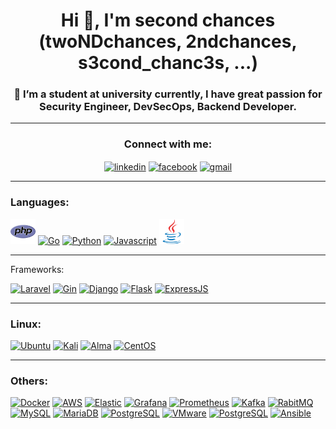 <h1 align="center">Hi 👋, I'm second chances (twoNDchances, 2ndchances, s3cond_chanc3s, ...)</h1>
<h3 align="center">🌱 I’m a student at university currently, I have great passion for Security Engineer, DevSecOps, Backend Developer.</h3>
<hr>
<h3 align="center">Connect with me:</h3>
<p align="center">
<a href="https://www.linkedin.com/in/xuan-thien-cao-2b1528243" target="blank"><img align="center" src="https://raw.githubusercontent.com/rahuldkjain/github-profile-readme-generator/master/src/images/icons/Social/linked-in-alt.svg" alt="linkedin" height="30" width="40"/></a>
<a href="https://www.facebook.com/thien.xuan.5201254" target="blank"><img align="center" src="https://raw.githubusercontent.com/rahuldkjain/github-profile-readme-generator/master/src/images/icons/Social/facebook.svg" alt="facebook" height="30" width="40"/></a>
<a href="mailto:caoxuanthien13122002@gmail.com" target="blank"><img align="center" src="https://www.pngmart.com/files/16/Gmail-Logo-PNG-Transparent-Image.png" alt="gmail" height="30" width="40" /></a>
</p>
<hr>
<h3 align="left">Languages:</h3>
<p align="left">
    <a href="https://www.php.net/" target="_blank" rel="noreferrer"> <img src="https://raw.githubusercontent.com/devicons/devicon/master/icons/php/php-original.svg" alt="PHP" width="40" height="40"/></a>
    <a href="https://go.dev/" target="_blank" rel="noreferrer"> <img src="https://iconape.com/wp-content/png_logo_vector/gopher-logo.png" alt="Go" width="40" height="40"/></a>
    <a href="https://www.python.org/" target="_blank" rel="noreferrer"> <img src="https://www.educative.io/api/page/5246746675380224/image/download/5908061244882944" alt="Python" width="40" height="40"/></a>
    <a href="https://developer.mozilla.org/en-US/docs/Web/JavaScript" target="_blank" rel="noreferrer"> <img src="https://cdn.pixabay.com/photo/2015/04/23/17/41/javascript-736400_1280.png" alt="Javascript" width="40" height="40"/></a>
    <a href="https://www.java.com/en/" target="_blank" rel="noreferrer"> <img src="https://raw.githubusercontent.com/devicons/devicon/master/icons/java/java-original.svg" alt="Java" width="40" height="40"/></a>
</p>
<hr
<h3 align="left">Frameworks:</h3>
<p align="left">
    <a href="https://laravel.com/" target="_blank" rel="noreferrer"> <img src="https://raw.githubusercontent.com/rahuldkjain/github-profile-readme-generator/888aff31e1d26dd2a6acf6afebbc34970aeb0118/src/images/icons/Framework/laravel.svg" alt="Laravel" width="40" height="40"/></a>
    <a href="https://gin-gonic.com/" target="_blank" rel="noreferrer"> <img src="https://gin-gonic.com/_astro/gin.D6H2T_2v_ZD2G7l.webp" alt="Gin" width="40" height="40"/></a>
    <a href="https://www.djangoproject.com/" target="_blank" rel="noreferrer"> <img src="https://camo.githubusercontent.com/59f72f50a3ffa6ac9cd8389aa99e8e67f637abcbe50ae7fb0dc4b876d91a70e2/68747470733a2f2f7777772e7376677265706f2e636f6d2f73686f772f3335333635372f646a616e676f2d69636f6e2e737667" alt="Django" width="40" height="40"/></a>
    <a href="https://flask.palletsprojects.com/en/stable/" target="_blank" rel="noreferrer"> <img src="https://raw.githubusercontent.com/rahuldkjain/github-profile-readme-generator/888aff31e1d26dd2a6acf6afebbc34970aeb0118/src/images/icons/Framework/flask.svg" alt="Flask" width="40" height="40"/></a>
    <a href="https://expressjs.com/" target="_blank" rel="noreferrer"> <img src="https://seekvectors.com/files/download/express.js-logo.png" alt="ExpressJS" width="60" height="30"/></a>
</p>
<hr>
<h3 align="left">Linux:</h3>
<p align="left">
    <a href="https://ubuntu.com/" target="_blank" rel="noreferrer"> <img src="https://assets.zabbix.com/img/brands/ubuntu.svg" alt="Ubuntu" width="40" height="40"/></a>
    <a href="https://www.kali.org/" target="_blank" rel="noreferrer"> <img src="https://images-wixmp-ed30a86b8c4ca887773594c2.wixmp.com/f/eabb7bd3-f056-4b3e-baee-36d5461726f9/dgbaece-f9bd058c-b5c4-4306-a37c-8d48000ce6fd.png/v1/fill/w_893,h_895/kali_linux_start_button_by_wbdisnbcuni_dgbaece-pre.png?token=eyJ0eXAiOiJKV1QiLCJhbGciOiJIUzI1NiJ9.eyJzdWIiOiJ1cm46YXBwOjdlMGQxODg5ODIyNjQzNzNhNWYwZDQxNWVhMGQyNmUwIiwiaXNzIjoidXJuOmFwcDo3ZTBkMTg4OTgyMjY0MzczYTVmMGQ0MTVlYTBkMjZlMCIsIm9iaiI6W1t7ImhlaWdodCI6Ijw9MTI4MyIsInBhdGgiOiJcL2ZcL2VhYmI3YmQzLWYwNTYtNGIzZS1iYWVlLTM2ZDU0NjE3MjZmOVwvZGdiYWVjZS1mOWJkMDU4Yy1iNWM0LTQzMDYtYTM3Yy04ZDQ4MDAwY2U2ZmQucG5nIiwid2lkdGgiOiI8PTEyODAifV1dLCJhdWQiOlsidXJuOnNlcnZpY2U6aW1hZ2Uub3BlcmF0aW9ucyJdfQ.un-YqKueP3vLxPo_5Zo66mxuqXq08yfWg_JyBkDeMiU" alt="Kali" width="40" height="40"/></a>
    <a href="https://almalinux.org/" target="_blank" rel="noreferrer"> <img src="https://bootflare.com/wp-content/uploads/2025/08/AlmaLinux-OS-icon-Logo-300x295.png" alt="Alma" width="40" height="40"/></a>
    <a href="https://www.centos.org/" target="_blank" rel="noreferrer"> <img src="https://monovm.com/site-assets/images/os/centos-logo.webp" alt="CentOS" width="40" height="40"/></a>
</p>
<hr>
<h3 align="left">Others:</h3>
<p align="left">
    <a href="https://www.docker.com/" target="_blank" rel="noreferrer"> <img src="https://camo.githubusercontent.com/eecfcf8bca2893e84371cd454cce082118a20f037775ce309efbb7df67795d22/68747470733a2f2f656e637279707465642d74626e302e677374617469632e636f6d2f696d616765733f713d74626e3a414e643947635243414a483452383775563352766e6373334c3375726a654e455341664a47544d5472412673" alt="Docker" width="40" height="40"/></a>
    <a href="https://aws.amazon.com/" target="_blank" rel="noreferrer"> <img src="https://raw.githubusercontent.com/rahuldkjain/github-profile-readme-generator/888aff31e1d26dd2a6acf6afebbc34970aeb0118/src/images/icons/Devops/aws.svg" alt="AWS" width="40" height="40"/></a>
    <a href="https://www.elastic.co/" target="_blank" rel="noreferrer"> <img src="https://camo.githubusercontent.com/4bea8e82586d01ac918d8d3d24c3ab35485d068b74e75933f07ae8ed7bab29f9/68747470733a2f2f7777772e766563746f726c6f676f2e7a6f6e652f6c6f676f732f656c61737469632f656c61737469632d69636f6e2e737667" alt="Elastic" width="40" height="40"/></a>
    <a href="https://www.grafana.com/" target="_blank" rel="noreferrer"> <img src="https://camo.githubusercontent.com/23d12e1e0367ceaeda002f8ce1b7b7c312347b3fd02c46d71ca112911f7a45d2/68747470733a2f2f7777772e766563746f726c6f676f2e7a6f6e652f6c6f676f732f67726166616e612f67726166616e612d69636f6e2e737667" alt="Grafana" width="40" height="40"/></a>
    <a href="https://www.prometheus.io/" target="_blank" rel="noreferrer"> <img src="https://camo.githubusercontent.com/bd711affb5aed8d5a56857b95bedf7014b11976a34a1b2eb3667c141f4458e3d/68747470733a2f2f75706c6f61642e77696b696d656469612e6f72672f77696b6970656469612f636f6d6d6f6e732f7468756d622f332f33382f50726f6d6574686575735f736f6674776172655f6c6f676f2e7376672f3230363670782d50726f6d6574686575735f736f6674776172655f6c6f676f2e7376672e706e67" alt="Prometheus" width="40" height="40"/></a>
    <a href="https://kafka.apache.org" target="_blank" rel="noreferrer"> <img src="https://camo.githubusercontent.com/cc05f0b9f75e9c905b436b4364f6d8efb823e17e1c87abc36a9d073e3611878a/68747470733a2f2f6c6f676f73616e6474797065732e636f6d2f77702d636f6e74656e742f75706c6f6164732f323032302f30372f6b61666b612e706e67" alt="Kafka" width="40" height="40"/></a>
    <a href="https://www.rabbitmq.com/" target="_blank" rel="noreferrer"> <img src="https://cdn.iconscout.com/icon/free/png-256/rabbitmq-282296.png" alt="RabitMQ" width="40" height="40"/></a>
    <a href="https://www.mysql.com/" target="_blank" rel="noreferrer"> <img src="https://www.svgrepo.com/show/354099/mysql.svg" alt="MySQL" width="40" height="40"/></a>
    <a href="https://www.mariadb.com/" target="_blank" rel="noreferrer"> <img src="https://whatthelogo.com/storage/logos/mariadb-273522.png" alt="MariaDB" width="40" height="40"/></a>
    <a href="https://www.postgresql.org" target="_blank" rel="noreferrer"> <img src="https://camo.githubusercontent.com/530a8ceaa68acf60eb5d0747af25e31f95a45b4d69578c8e83b21372484d5baa/68747470733a2f2f75706c6f61642e77696b696d656469612e6f72672f77696b6970656469612f636f6d6d6f6e732f7468756d622f322f32392f506f737467726573716c5f656c657068616e742e7376672f39393370782d506f737467726573716c5f656c657068616e742e7376672e706e67" alt="PostgreSQL" width="40" height="40"/></a>
    <a href="https://www.vmware.com/" target="_blank" rel="noreferrer"> <img src="https://i0.wp.com/profullversion.net/wp-content/uploads/2021/04/VMware-Workstation-Pro-Crack.png" alt="VMware" width="40" height="40"/></a>
    <a href="https://www.postgresql.org" target="_blank" rel="noreferrer"> <img src="https://camo.githubusercontent.com/530a8ceaa68acf60eb5d0747af25e31f95a45b4d69578c8e83b21372484d5baa/68747470733a2f2f75706c6f61642e77696b696d656469612e6f72672f77696b6970656469612f636f6d6d6f6e732f7468756d622f322f32392f506f737467726573716c5f656c657068616e742e7376672f39393370782d506f737467726573716c5f656c657068616e742e7376672e706e67" alt="PostgreSQL" width="40" height="40"/></a>
    <a href="https://www.ansible.com/" target="_blank" rel="noreferrer"> <img src="https://camo.githubusercontent.com/74dedfb96e747afee0cbe4ecf195102359c6f1a8677df1ea5ab552ac25203a8b/68747470733a2f2f73746f72652d696d616765732e732d6d6963726f736f66742e636f6d2f696d6167652f617070732e373338322e32663132366663392d653566372d343737342d383864332d6135666664656662366530662e62656438336630612d313961642d343136662d626638322d3664346263626662323134322e63383731363064662d393765382d343061372d396339362d373332653439396437353863" alt="Ansible" width="40" height="40"/></a>
</p>